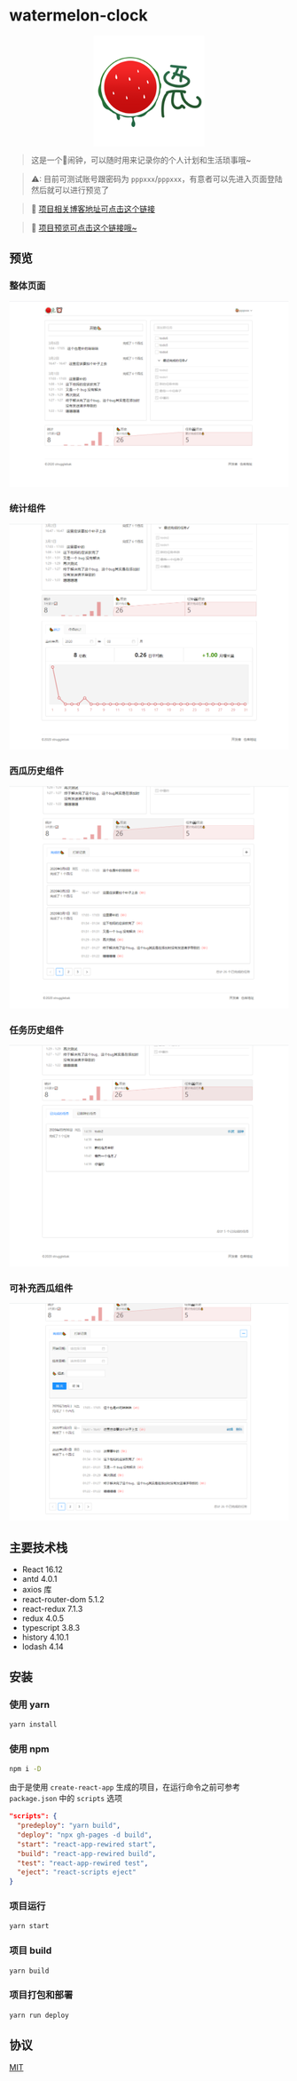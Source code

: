 # watermelon-clock

<div class="watermelon-clock-logo" style="display: flex; justify-content: center;">
  <img src="./README_IMG/watermelon-clock-logo.png" width="200" />
</div>

> 这是一个🍉闹钟，可以随时用来记录你的个人计划和生活琐事哦~

> ⚠: 目前可测试账号跟密码为 `pppxxx`/`pppxxx`，有意者可以先进入页面登陆然后就可以进行预览了

> 📢 [项目相关博客地址可点击这个链接](https://strugglebak.github.io/2020/03/17/watermelon-clock-%E5%9F%BA%E4%BA%8ETypeScript-React%E7%9A%84%E8%A5%BF%E7%93%9C%E9%97%B9%E9%92%9F%E9%A1%B9%E7%9B%AE%E7%9A%84%E5%AE%9E%E8%B7%B5%E6%80%BB%E7%BB%93/)

> 🤣 [项目预览可点击这个链接哦~](https://strugglebak.github.io/watermelon-clock/)

## 预览

### 整体页面

![](./README_IMG/1.png)

### 统计组件

![](./README_IMG/2.png)

### 西瓜历史组件

![](./README_IMG/3.png)

### 任务历史组件

![](./README_IMG/4.png)

### 可补充西瓜组件

![](./README_IMG/5.png)

## 主要技术栈

- React 16.12
- antd 4.0.1
- axios 库
- react-router-dom 5.1.2
- react-redux 7.1.3
- redux 4.0.5
- typescript 3.8.3
- history 4.10.1
- lodash 4.14

## 安装

### 使用 yarn

```bash
yarn install
```

### 使用 npm

```bash
npm i -D
```

由于是使用 `create-react-app` 生成的项目，在运行命令之前可参考 `package.json` 中的 `scripts` 选项

```json
"scripts": {
  "predeploy": "yarn build",
  "deploy": "npx gh-pages -d build",
  "start": "react-app-rewired start",
  "build": "react-app-rewired build",
  "test": "react-app-rewired test",
  "eject": "react-scripts eject"
}
```

### 项目运行

```bash
yarn start
```

### 项目 build

```bash
yarn build
```

### 项目打包和部署

```bash
yarn run deploy
```

## 协议

[MIT](./LICENSE)
